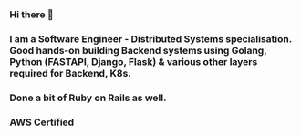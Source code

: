 ### Hi there 👋
### I am a Software Engineer - Distributed Systems specialisation. Good hands-on building Backend systems using Golang, Python (FASTAPI, Django, Flask) & various other layers required for Backend, K8s. 
### Done a bit of Ruby on Rails as well.
### AWS Certified   


<!--
**Rammurthy5/Rammurthy5** is a ✨ _special_ ✨ repository because its `README.md` (this file) appears on your GitHub profile.

Here are some ideas to get you started:

- 🔭 I’m currently working on building Customer Ticketing apps for Racksapce
- 🌱 I’m currently learning Kubernetes
- 👯 I’m looking to collaborate on opensource projects
- 🤔 I’m looking for help with opensource projects contribution
- 💬 Ask me about building Distributed systems, Databases, REST API, Golang, Python, concurrency, gRPC.
- 📫 How to reach me: ram.sanjiv@gmail.com
- 😄 Pronouns: Ram
-->

